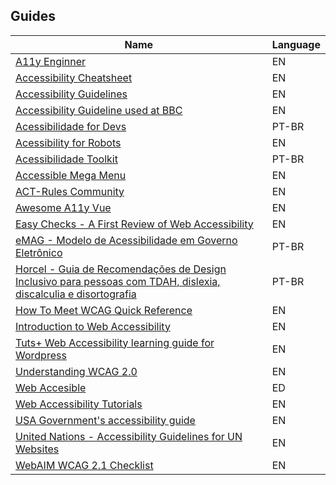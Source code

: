 ## Guides

| Name | Language |
|---   |---       |
| [A11y Enginner](https://a11yengineer.com/) | EN |
| [Accessibility Cheatsheet](https://moritzgiessmann.de/accessibility-cheatsheet/) | EN |
| [Accessibility Guidelines](http://accessibility.voxmedia.com/) | EN |
| [Accessibility Guideline used at BBC](https://github.com/bbc/bbc-a11y/blob/master/guides/coverage.md) | EN |
| [Acessibilidade for Devs](https://github.com/acessibilidade-for-devs/acessibilidade-for-devs.github.io) | PT-BR |
| [Acessibility for Robots](https://bocoup.com/blog/accessibility-for-robots) | EN |
| [Acessibilidade Toolkit](https://github.com/acessibilidade/toolkit) | PT-BR |
| [Accessible Mega Menu](https://github.com/adobe-accessibility/Accessible-Mega-Menu) | EN |
| [ACT-Rules Community](https://act-rules.github.io/rules/) | EN |
| [Awesome A11y Vue](https://github.com/vue-a11y/awesome-a11y-vue) | EN |
| [Easy Checks - A First Review of Web Accessibility](http://www.w3.org/WAI/eval/preliminary.html) | EN |
| [eMAG - Modelo de Acessibilidade em Governo Eletrônico](http://emag.governoeletronico.gov.br/) | PT-BR |
| [Horcel -  Guia de Recomendações de Design Inclusivo para pessoas com TDAH, dislexia, discalculia e disortografia](https://horcel.wiki.br/)|PT-BR|
| [How To Meet WCAG Quick Reference](https://www.w3.org/WAI/WCAG21/quickref/) | EN |
| [Introduction to Web Accessibility](https://www.udacity.com/course/web-accessibility--ud891) | EN |
| [Tuts+ Web Accessibility learning guide for Wordpress](http://code.tutsplus.com/series/accessibility--cms-799) | EN |
| [Understanding WCAG 2.0](https://www.w3.org/TR/UNDERSTANDING-WCAG20/) | EN |
| [Web Accesible](http://webaccesible.xyz/) | ED |
| [Web Accessibility Tutorials](http://www.w3.org/WAI/tutorials/) | EN |
| [USA Government's accessibility guide](https://accessibility.18f.gov/) | EN |
| [United Nations - Accessibility Guidelines for UN Websites](https://www.un.org/en/webaccessibility/index.shtml) | EN |
| [WebAIM WCAG 2.1 Checklist](https://webaim.org/standards/wcag/checklist) | EN |
